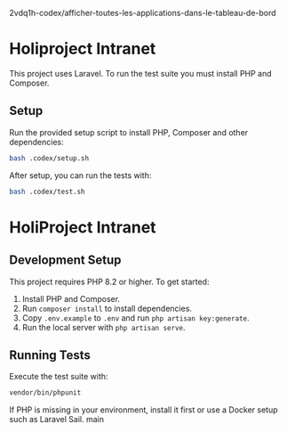 2vdq1h-codex/afficher-toutes-les-applications-dans-le-tableau-de-bord
# Holiproject Intranet

This project uses Laravel. To run the test suite you must install PHP and Composer.

## Setup

Run the provided setup script to install PHP, Composer and other dependencies:

```bash
bash .codex/setup.sh
```

After setup, you can run the tests with:

```bash
bash .codex/test.sh
```


# HoliProject Intranet

## Development Setup

This project requires PHP 8.2 or higher. To get started:

1. Install PHP and Composer.
2. Run `composer install` to install dependencies.
3. Copy `.env.example` to `.env` and run `php artisan key:generate`.
4. Run the local server with `php artisan serve`.

## Running Tests

Execute the test suite with:

```bash
vendor/bin/phpunit
```

If PHP is missing in your environment, install it first or use a Docker setup such as Laravel Sail.
main
